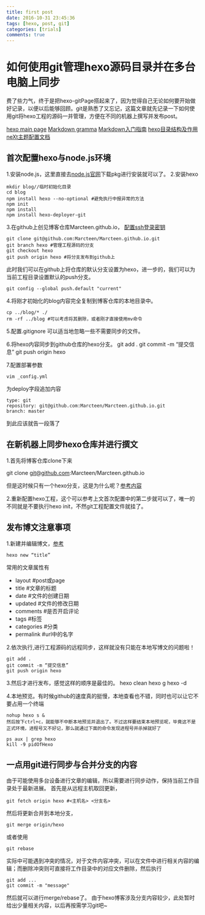 ```yaml
---
title: first post
date: 2016-10-31 23:45:36
tags: [hexo, post, git]
categories: [trials]
comments: true
---
```

# 如何使用git管理hexo源码目录并在多台电脑上同步
费了些力气，终于是把hexo-gitPage搭起来了，因为觉得自己无论如何要开始做好记录，以便以后能够回顾。git是熟悉了又忘记，这篇文章就先记录一下如何使用git将hexo工程的源码一并管理，方便在不同的机器上撰写并发布post。

<!--more-->

[hexo main page](https://hexo.io)
[Markdown gramma](http://www.appinn.com/markdown/#link)
[Markdown入门指南](http://www.jianshu.com/p/1e402922ee32/)
[hexo目录结构及作用](http://www.tuicool.com/articles/fiYVbaY)
[neXt主题配置文档](https://github.com/iissnan/hexo-theme-next/wiki)

## 首次配置hexo与node.js环境
1.安装node.js，这里直接去[node.js官网](https://nodejs.org/en/)下载pkg进行安装就可以了。
2.安装hexo

	mkdir blog//临时初始化目录
	cd blog
	npm install hexo --no-optional #避免执行中报异常的方法
	npm init
	npm install
	npm install hexo-deployer-git
	
3.在github上创见博客仓库Marcteen.github.io， [配置ssh登录密钥](http://www.jianshu.com/p/a655bbc178e3)

	git clone git@github.com:Marcteen/Marcteen.github.io.git
	git branch hexo #管理工程源码的分支
	git checkout hexo
	git push origin hexo #将分支发布到github上
此时我们可以在github上将仓库的默认分支设置为hexo，进一步的，我们可以为当前工程目录设置默认的push分支。

	git config --global push.default "current"
	
4.将刚才初始化的blog内容完全复制到博客仓库的本地目录中。

	cp ../blog/* ./
	rm -rf ../blog #可以考虑将其删除，或者刚才直接使用mv命令
	
5.配置.gitignore
可以适当地忽略一些不需要同步的文件。
	
6.将hexo内容同步到github仓库的hexo分支。
	git add .
	git commit -m “提交信息”
	git push origin hexo
	
7.配置部署参数

	vim _config.yml
	
为deploy字段追加内容

	type: git
  	repository: git@github.com:Marcteen/Marcteen.github.io.git
  	branch: master
	
到此应该就告一段落了
## 在新机器上同步hexo仓库并进行撰文
1.首先将博客仓库clone下来

git clone git@github.com:Marcteen/Marcteen.github.io

但是这时候只有一个hexo分支，这是为什么呢？[参考内容](http://ilewen.com/questions/1940)

2.重新配置hexo工程，这个可以参考上文首次配置中的第二步就可以了，唯一的不同就是不要执行hexo init，不然git工程配置文件就挂了。

## 发布博文注意事项
1.新建并编辑博文，[参考](http://blog.csdn.net/wizardforcel/article/details/40684575)

	hexo new “title”
	
常用的文章属性有

* layout #post或page
* title	#文章的标题	 
* date	#文件的创建日期
* updated	#文件的修改日期
* comments	#是否开启评论	
* tags	#标签	 
* categories	#分类	 
* permalink	#url中的名字
	
2.依次执行,进行工程源码的远程同步，这样就没有只能在本地写博文的问题啦！

	git add .
	git commit -m “提交信息”
	git push origin hexo
	
3.然后才进行发布，感觉这样的顺序是最佳的。
	hexo clean
	hexo g
	hexo -d
	
4.本地预览。有时候github的速度真的挺慢，本地查看也不错，同时也可以让它不要占用一个终端

	nohup hexo s &
	然后按下ctrl+c，就能够不中断本地预览并退出了。不过这样要结束本地预览呢，毕竟这不是正式环境，进程号又不好记，那么就通过下面的命令发现进程号并杀掉就好了
	
	ps aux | grep hexo
	kill -9 pidOfHexo
	
## 一点用git进行同步与合并分支的内容
由于可能使用多台设备进行文章的编辑，所以需要进行同步动作，保持当前工作目录处于最新进展。
首先是从远程主机取回更新，

	git fetch origin hexo #<主机名> <分支名>
	
然后将更新合并到本地分支，

	git merge origin/hexo
	
或者使用

	git rebase

实际中可能遇到冲突的情况，对于文件内容冲突，可以在文件中进行相关内容的编辑；而删除冲突则可直接将工作目录中的对应文件删除，然后执行

	git add ...
	git commit -m "message"

然后就可以进行merge/rebase了。	由于hexo博客涉及分支内容较少，此处暂时给出少量相关内容，以后再按需学习git吧~
	

	
	


